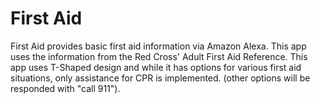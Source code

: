 # First Aid
First Aid provides basic first aid information via Amazon Alexa. This app uses the information from the Red Cross' Adult First Aid Reference. This app uses T-Shaped design and while it has options for various first aid situations, only assistance for CPR is implemented. (other options will be responded with "call 911").